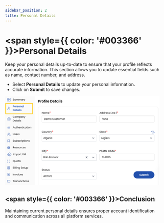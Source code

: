 ```yaml
---
sidebar_position: 2
title: Personal Details
---
```


# <span style={{ color: '#003366' }}>Personal Details</span>

Keep your personal details up-to-date to ensure that your profile reflects accurate information. This section allows you to update essential fields such as name, contact number, and address.

- Select **Personal Details** to update your personal information.
- Click on **Submit** to save changes.

![Profile Details](images/profile.png)

## <span style={{ color: '#003366' }}>Conclusion</span>
Maintaining current personal details ensures proper account identification and communication across all platform services.